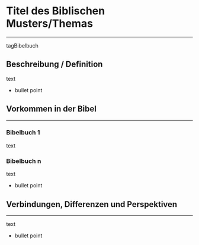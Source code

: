 # Titel des Biblischen Musters/Themas
---
tagBibelbuch

## Beschreibung / Definition

text

- bullet point

## Vorkommen in der Bibel
---
### Bibelbuch 1

text

### Bibelbuch n

text

- bullet point

## Verbindungen, Differenzen und Perspektiven
---

text

- bullet point